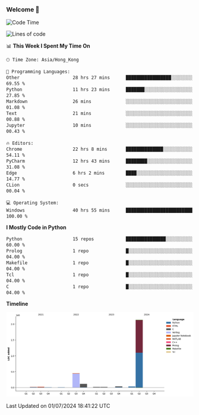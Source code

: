 ### Welcome 👋

<!--START_SECTION:waka-->
![Code Time](http://img.shields.io/badge/Code%20Time-273%20hrs%2016%20mins-blue)

![Lines of code](https://img.shields.io/badge/From%20Hello%20World%20I%27ve%20Written-2.8%20million%20lines%20of%20code-blue)

📊 **This Week I Spent My Time On** 

```text
🕑︎ Time Zone: Asia/Hong_Kong

💬 Programming Languages: 
Other                    28 hrs 27 mins      █████████████████░░░░░░░░   69.55 % 
Python                   11 hrs 23 mins      ███████░░░░░░░░░░░░░░░░░░   27.85 % 
Markdown                 26 mins             ░░░░░░░░░░░░░░░░░░░░░░░░░   01.08 % 
Text                     21 mins             ░░░░░░░░░░░░░░░░░░░░░░░░░   00.88 % 
Jupyter                  10 mins             ░░░░░░░░░░░░░░░░░░░░░░░░░   00.43 % 

🔥 Editors: 
Chrome                   22 hrs 8 mins       ██████████████░░░░░░░░░░░   54.11 % 
PyCharm                  12 hrs 43 mins      ████████░░░░░░░░░░░░░░░░░   31.08 % 
Edge                     6 hrs 2 mins        ████░░░░░░░░░░░░░░░░░░░░░   14.77 % 
CLion                    0 secs              ░░░░░░░░░░░░░░░░░░░░░░░░░   00.04 % 

💻 Operating System: 
Windows                  40 hrs 55 mins      █████████████████████████   100.00 % 
```

**I Mostly Code in Python** 

```text
Python                   15 repos            ███████████████░░░░░░░░░░   60.00 % 
Prolog                   1 repo              █░░░░░░░░░░░░░░░░░░░░░░░░   04.00 % 
Makefile                 1 repo              █░░░░░░░░░░░░░░░░░░░░░░░░   04.00 % 
Tcl                      1 repo              █░░░░░░░░░░░░░░░░░░░░░░░░   04.00 % 
C                        1 repo              █░░░░░░░░░░░░░░░░░░░░░░░░   04.00 % 
```



**Timeline**

![Lines of Code chart](https://raw.githubusercontent.com/xhj2501/xhj2501/main/assets/bar_graph.png)


 Last Updated on 01/07/2024 18:41:22 UTC
<!--END_SECTION:waka-->



